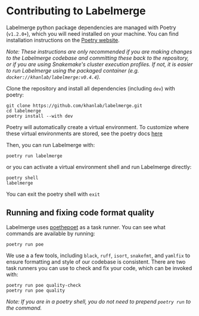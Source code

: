# Contributing to Labelmerge

Labelmerge python package dependencies are managed with Poetry (`v1.2.0+`), which
you will need installed on your machine. You can find installation instructions 
on the [Poetry website](https://python-poetry.org/docs/master/#installation).

_Note: These instructions are only recommended if you are making changes to the
Labelmerge codebase and committing these back to the repository, or if you are 
using Snakemake's cluster execution profiles. If not, it is easier to run 
Labelmerge using the packaged container (e.g. 
`docker://khanlab/labelmerge:v0.4.4`)._

Clone the repository and install all dependencies (including `dev`) with poetry:

```
git clone https://github.com/khanlab/labelmerge.git 
cd labelmerge
poetry install --with dev 
```

Poetry will automatically create a virtual environment. To customize where 
these virtual environments are stored, see the poetry docs 
[here](https://python-poetry.org/docs/configuration/)

Then, you can run Labelmerge with:

```
poetry run labelmerge
```

or you can activate a virtual environment shell and run Labelmerge directly:

```
poetry shell
labelmerge
```

You can exit the poetry shell with `exit`

## Running and fixing code format quality

Labelmerge uses [poethepoet](https://github.com/nat-n/poethepoet) as a task runner.
You can see what commands are available by running:

```
poetry run poe 
```

We use a a few tools, including `black`, `ruff`, `isort`, `snakefmt`, and 
`yamlfix` to ensure formatting and style of our codebase is consistent. There 
are two task runners you can use to check and fix your code, which can be 
invoked with:

```
poetry run poe quality-check
poetry run poe quality
```

_Note: If you are in a poetry shell, you do not need to prepend `poetry run` to
the command._
